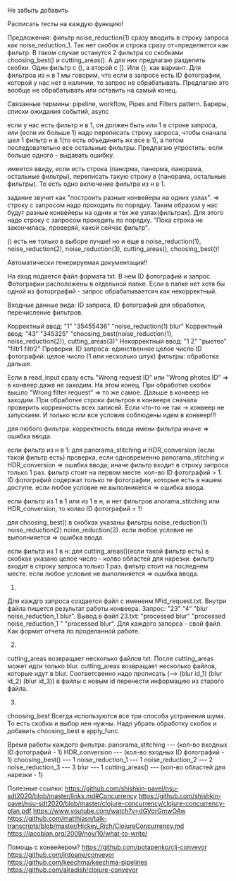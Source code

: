 Не забыть добавить

Расписать тесты на каждую функцию!

Предложения:
фильтр noise_reduction(1) сразу вводить в строку запроса как noise_reduction_1. Так нет скобок и строка сразу от=пределяется как фильтр.
В таком случае останутся 2 фильтра со скобками choosing_best() и cutting_areas(). А для них предлагаю разделить скобки. Один фильтр с (), а второй с []. Или {}, как вариант.
Для фильтроа из н в 1 мы говорим, что если в запросе есть ID фотографии, которой у нас нет в наличии, то запрос не обрабатывать. Предлагаю это вообще не обрабатывать или оставить на самый конец.

Связанные термины:
pipeline, workflow, Pipes and Filters pattern.
Бареры, списки ожидания событий, async

если у нас есть фильтр н в 1, он должен быть или 1 в строке запроса, или (если их больше 1) надо переписать строку запроса, чтобы сначала шел 1 фильтр н в 1(то есть объединить их все в 1), а потом последовательно все остальные фильтры. Предлагаю упростить: если больше одного - выдавать ошибку.

имеется ввиду, если есть строка (панорма, панорма, панорама, остальные фильтры), переписать такую строку в (панорама, остальные фильтры). То есть одно включение фильтра из н в 1.

задание звучит как "построить разные конвейеры на одних узлах". => строку с запросом надо проходить по порядку. Таким образом у нас будут разные конвейеры на одних и тех же узлах(фильтрах). Для этого надо строку с запросом проходить по порядку. "Пока строка не закончилась, проверяй, какой сейчас фильтр".

() есть не только в выборе лучше! но и еще в noise_reduction(1), noise_reduction(2), noise_reduction(3), cutting_areas(), choosing_best()!


Автоматически генерируемая документация!!



На вход подается файл формата txt. В нем ID фотографий и запрос. Фотографии расположены в отдельной папке. Если в папке нет хотя бы одной из фоторграфий - запрос обрабатываетсяч как некорректный.


Входные данные вида: ID запроса, ID фотографий для обработки, перечисление фильтров.


Корректный ввод: "1" "35455436" "noise_reduction(1) blur"
Корректный ввод: "43" "345325" "choosing_best(noise_reduction(1), noise_reduction(2)), cutting_areas(3)"
Некорректный ввод: "1 2" "рыетео" "filtr1 filtr2"
Проверки:
ID запроса: единственное целое число
ID фотографий: целое число (1 или несколько штук)
фильтры: обработка дальше.

 
Если в read_input сразу есть "Wrong request ID" или "Wrong photos ID" => в конвеер даже не заходим. На этом конец. При обработке скобок вышло "Wrong filter request" => то же самое. Дальше в конвеер не заходим. При обработке строки фильтров в конвеере сначала проверить коррекность всех записей. Если что-то не так -> конвеер не запускаем. И только если все условия соблюдены идем в конвеер!!!


для любого фильтра:
корректность ввода имени фильтра
иначе => ошибка ввода.


если фильтр из н в 1:
для panorama_stitching и HDR_conversion (если такой фильтр есть)
проверка, если одновременно panorama_stitching и HDR_conversion => ошибка ввода;
иначе
фильтр входит в строку запроса только 1 раз.
фильтр стоит на первом месте.
кол-во ID фотографий > 1.
ID фотографий содержат только те фотографии, которые есть в нашем доступе.
если любое условие не выполнияется => ошибка ввода.


если фильтр из 1 в 1 или из 1 в н, и нет фильтров anorama_stitching или HDR_conversion, то колво ID фотографий = 1!


для choosing_best() в скобках указаны фильтры 
noise_reduction(1) noise_reduction(2) noise_reduction(3).
если любое условие не выполнияется => ошибка ввода.


если фильтр из 1 в н:
для cutting_areas()(если такой фильтр есть)
в скобках указано целое число - колво областей для нарезки.
фильтр входит в строку запроса только 1 раз.
фильтр стоит на последнем месте.
если любое условие не выполнияется => ошибка ввода.







1.
Для каждго запроса создается файл с имененм №id_request.txt. Внутри файла пишется результат работы конвеера.
Запрос: "23" "4" "blur noise_reduction_1 blur".
Вывод в файл 23.txt: "processed blur" "processed noise_reduction_1 " "processed blur".
Для каждого запорса - свой файл. Как формат отчета по проделанной работе.


2.
cutting_areas возвращает несколько файлов txt.
После cutting_areas может идти только blur.
cutting_areas возвращает несколько файлов, которые идут в blur. Соответсвенно надо прописать
(--> (blur id_1)
     (blur id_2)
     (blur id_3))
в файлы с новым id перенести информацию из старого файла.


3.
choosing_best
Всегда используются все три способа устранения шума. То есть скобки и выбор нен нужны.
Надо убрать обработку скобок и добавить choosing_best в apply_func.







Время работы каждого фильтра:
panorama_stitching	---  (кол-во входных ID фотографий - 1)
HDR_conversion		---  (кол-во входных ID фотографий - 1)
choosing_best()         ---  1
noise_reduction_1	---  1
noise_reduction_2	---  2
noise_reduction_3	---  3
blur			---  1
cutting_areas()		---  (кол-во областей для нарезки - 1)



Полезные ссылки:
https://github.com/shishkin-pavel/nsu-sdt2020/blob/master/links.md#Concurrency
https://github.com/shishkin-pavel/nsu-sdt2020/blob/master/clojure-concurrency/clojure-concurrency-plan.pdf
https://www.youtube.com/watch?v=dGVqrGmwOAw
https://github.com/matthiasn/talk-transcripts/blob/master/Hickey_Rich/ClojureConcurrency.md
https://jacobian.org/2009/nov/10/what-to-write/



Помощь с конвейером?
https://github.com/potapenko/clj-conveyor
https://github.com/jrdoane/conveyor
https://github.com/keechma/keechma-pipelines
https://github.com/alradish/clojure-conveyor
